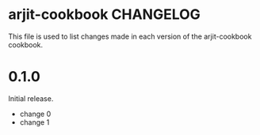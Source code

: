 # arjit-cookbook CHANGELOG

This file is used to list changes made in each version of the arjit-cookbook cookbook.

# 0.1.0

Initial release.

- change 0
- change 1

